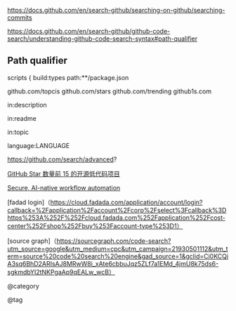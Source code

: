 https://docs.github.com/en/search-github/searching-on-github/searching-commits




https://docs.github.com/en/search-github/github-code-search/understanding-github-code-search-syntax#path-qualifier



## Path qualifier

scripts { build:types  path:**/package.json

github.com/topcis
github.com/stars
github.com/trending
github1s.com



in:description

in:readme

in:topic

language:LANGUAGE

https://github.com/search/advanced?




[GitHub Star 数量前 15 的开源低代码项目 ](https://www.nocobase.com/cn/blog/top-15-open-source-low-code-projects-with-the-most-github-Stars)


[Secure, AI-native
workflow automation](https://n8n.io/)

[fadad login]（https://cloud.fadada.com/application/account/login?callback=%2Fapplication%2Faccount%2Fcorp%2Fselect%3Fcallback%3Dhttps%253A%252F%252Fcloud.fadada.com%252Fapplication%252Fcost-center%252Fshop%252Fbuy%253Faccount-type%253D1）


[source graph]（https://sourcegraph.com/code-search?utm_source=google&utm_medium=cpc&utm_campaign=21930501112&utm_term=source%20code%20search%20engine&gad_source=1&gclid=Cj0KCQiA3sq6BhD2ARIsAJ8MRwW8i_xAte6cbbuJqz5ZLf7a1EMd_4jmU8k75ds6-sgkmdbYI2tNKPgaAp9qEALw_wcB）




@category

@tag
